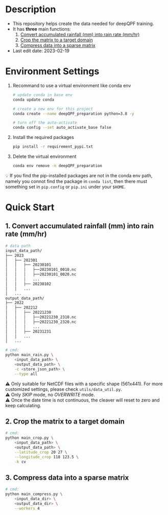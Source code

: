 # Description
- This repository helps create the data needed for deepQPF training.
- It has **three** main functions:
  1. [Convert accumulated rainfall (mm) into rain rate (mm/hr)](#1-convert-accumulated-rainfall-mm-into-rain-rate-mmhr)
  2. [Crop the matrix to a target domain](#2-crop-the-matrix-to-a-target-domain)
  3. [Compress data into a sparse matrix](#3-compress-data-into-a-sparse-matrix)
- Last edit date: 2023-02-19

# Environment Settings
1. Recommand to use a virtual environment like conda env
    ```bash
    # update conda in base env
    conda update conda

    # create a new env for this project
    conda create --name deepQPF_preparation python=3.8 -y

    # turn off the auto-activate
    conda config --set auto_activate_base false
    ```
2. Install the required packages
    ```bash
    pip install -r requirement_pypi.txt
    ```

3. Delete the virtual environment
    ```bash
    conda env remove -n deepQPF_preparation
    ```

:bulb: If you find the pip-installed packages are not in the conda env path, namely you connot find the package in `conda list`, then there must something set in `pip.config` or `pip.ini` under your `$HOME`.

# Quick Start
## 1. Convert accumulated rainfall (mm) into rain rate (mm/hr)
```bash
# data path
input_data_path/
├── 2023
│   ├── 202301
│   │   ├── 20230101
│   │   │   ├──20230101_0010.nc
│   │   │   ├──20230101_0020.nc
│   │   │   ...
│   │   ├── 20230102
│   │   ...
│   ...
output_data_path/
├── 2022
│   ├── 202212
│   │   ├── 20221230
│   │   │   ├──20221230_2310.nc
│   │   │   ├──20221230_2320.nc
│   │   │   ...
│   │   ├── 20231231
│   │   ...
│   ...
```
```bash
# cmd:
python main_rain.py \
    <input_data_path> \
    <output_data_path> \
    -c <store_json_path> \
    --type all
```
:warning: Only suitable for NetCDF files with a specific shape (561x441). For more customized settings, please check `utils/data_util.py`.  
:warning: Only *SKIP* mode, no *OVERWRITE* mode.  
:warning: Once the date time is not continuous, the cleaver will reset to zero and keep calculating.

## 2. Crop the matrix to a target domain
```bash
# cmd:
python main_crop.py \
    <input_data_path> \
    <output_data_path> \
    --latitude_crop 20 27 \
    --longitude_crop 118 123.5 \
    -k cv
```
## 3. Compress data into a sparse matrix
```bash
# cmd:
python main_compress.py \
    <input_data_dir> \
    <output_data_dir> \
    --workers 4
```